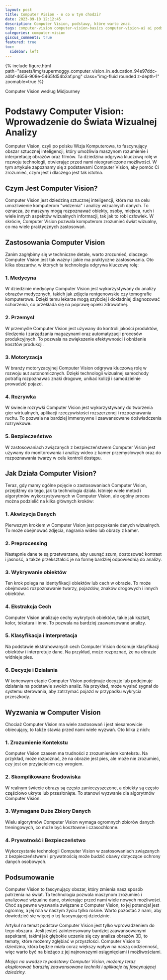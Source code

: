 ```yaml
---
layout: post
title: Computer Vision - o co w tym chodzi?
date: 2023-09-10 12:12:45
description: Computer Vision, podstawy, które warto znać.
tags: computer-vision computer-vision-basics computer-vision-ai ai podstawy 
categories: computer-vision
giscus_comments: true
featured: true
toc:
  sidebar: left
---
```


{% include figure.html path="assets/img/supermoggy_computer_vision_in_education_94e97ddc-a0bf-4656-908e-5465fd54b2af.png" class="img-fluid rounded z-depth-1" zoomable=true %}
<div class="caption">
    Computer Vision według Midjourney
</div>


# Podstawy Computer Vision: Wprowadzenie do Świata Wizualnej Analizy

Computer Vision, czyli po polsku Wizja Komputerowa, to fascynujący obszar sztucznej inteligencji, który umożliwia maszynom rozumienie i interpretację obrazów oraz filmów. Ta dziedzina odgrywa kluczową rolę w rozwoju technologii, otwierając przed nami nieograniczone możliwości. W tym artykule zapoznamy się z podstawami Computer Vision, aby pomóc Ci zrozumieć, czym jest i dlaczego jest tak istotna.

## **Czym Jest Computer Vision?**

Computer Vision jest dziedziną sztucznej inteligencji, która ma na celu umożliwienie komputerom "widzenia" i analizy wizualnych danych. To oznacza, że maszyny mogą rozpoznawać obiekty, osoby, miejsca, ruch i wiele innych aspektów wizualnych informacji, tak jak to robi człowiek. W skrócie, Computer Vision pozwala komputerom zrozumieć świat wizualny, co ma wiele praktycznych zastosowań.

## **Zastosowania Computer Vision**

Zanim zagłębimy się w techniczne detale, warto zrozumieć, dlaczego Computer Vision jest tak ważny i jakie ma praktyczne zastosowania. Oto kilka obszarów, w których ta technologia odgrywa kluczową rolę:

### **1. Medycyna**

W dziedzinie medycyny Computer Vision jest wykorzystywany do analizy obrazów medycznych, takich jak zdjęcia rentgenowskie czy tomografie komputerowe. Dzięki temu lekarze mogą szybciej i dokładniej diagnozować schorzenia, co przekłada się na poprawę opieki zdrowotnej.

### **2. Przemysł**

W przemyśle Computer Vision jest używany do kontroli jakości produktów, śledzenia i zarządzania magazynami oraz automatyzacji procesów produkcyjnych. To pozwala na zwiększenie efektywności i obniżenie kosztów produkcji.

### **3. Motoryzacja**

W branży motoryzacyjnej Computer Vision odgrywa kluczową rolę w rozwoju aut autonomicznych. Dzięki technologii wizualnej samochody potrafią rozpoznawać znaki drogowe, unikać kolizji i samodzielnie prowadzić pojazd.

### **4. Rozrywka**

W świecie rozrywki Computer Vision jest wykorzystywany do tworzenia gier wirtualnych, aplikacji rzeczywistości rozszerzonej i rozpoznawania ruchu. To pozwala na bardziej immersywne i zaawansowane doświadczenia rozrywkowe.

### **5. Bezpieczeństwo**

W zastosowaniach związanych z bezpieczeństwem Computer Vision jest używany do monitorowania i analizy wideo z kamer przemysłowych oraz do rozpoznawania twarzy w celu kontroli dostępu.

## **Jak Działa Computer Vision?**

Teraz, gdy mamy ogólne pojęcie o zastosowaniach Computer Vision, przejdźmy do tego, jak ta technologia działa. Istnieje wiele metod i algorytmów wykorzystywanych w Computer Vision, ale ogólny proces można podzielić na kilka głównych kroków:

### **1. Akwizycja Danych**

Pierwszym krokiem w Computer Vision jest pozyskanie danych wizualnych. To może obejmować zdjęcia, nagrania wideo lub obrazy z kamer.

### **2. Preprocessing**

Następnie dane te są przetwarzane, aby usunąć szum, dostosować kontrast i jasność, a także przekształcić je na formę bardziej odpowiednią do analizy.

### **3. Wykrywanie obiektów**

Ten krok polega na identyfikacji obiektów lub cech w obrazie. To może obejmować rozpoznawanie twarzy, pojazdów, znaków drogowych i innych obiektów.

### **4. Ekstrakcja Cech**

Computer Vision analizuje cechy wykrytych obiektów, takie jak kształt, kolor, tekstura i inne. To pozwala na bardziej zaawansowane analizy.

### **5. Klasyfikacja i Interpretacja**

Na podstawie ekstrahowanych cech Computer Vision dokonuje klasyfikacji obiektów i interpretuje dane. Na przykład, może rozpoznać, że na obrazie widnieje pies.

### **6. Decyzje i Działania**

W końcowym etapie Computer Vision podejmuje decyzje lub podejmuje działania na podstawie swoich analiz. Na przykład, może wysłać sygnał do systemu sterowania, aby zatrzymać pojazd w przypadku wykrycia przeszkody.

## **Wyzwania w Computer Vision**

Chociaż Computer Vision ma wiele zastosowań i jest niesamowicie obiecujący, to także stawia przed nami wiele wyzwań. Oto kilka z nich:

### **1. Zrozumienie Kontekstu**

Computer Vision czasem ma trudności z zrozumieniem kontekstu. Na przykład, może rozpoznać, że na obrazie jest pies, ale może nie zrozumieć, czy jest on przyjacielem czy wrogiem.

### **2. Skomplikowane Środowiska**

W realnym świecie obrazy są często zanieczyszczone, a obiekty są często częściowo ukryte lub przesłonięte. To stanowi wyzwanie dla algorytmów Computer Vision.

### **3. Wymagane Duże Zbiory Danych**

Wielu algorytmów Computer Vision wymaga ogromnych zbiorów danych treningowych, co może być kosztowne i czasochłonne.

### **4. Prywatność i Bezpieczeństwo**

Wykorzystanie technologii Computer Vision w zastosowaniach związanych z bezpieczeństwem i prywatnością może budzić obawy dotyczące ochrony danych osobowych.

## **Podsumowanie**

Computer Vision to fascynujący obszar, który zmienia nasz sposób patrzenia na świat. Ta technologia pozwala maszynom zrozumieć i analizować wizualne dane, otwierając przed nami wiele nowych możliwości. Choć są pewne wyzwania związane z Computer Vision, to jej potencjał jest ogromny, a jej rola w naszym życiu tylko rośnie. Warto pozostać z nami, aby dowiedzieć się więcej o tej fascynującej dziedzinie.

Artykuł na temat podstaw Computer Vision jest tylko wprowadzeniem do tego obszaru. Jeśli jesteś zainteresowany bardziej zaawansowanymi aspektami, takimi jak głębokie uczenie się czy analiza obrazów 3D, to tematy, które możemy zgłębiać w przyszłości. Computer Vision to dziedzina, która będzie miała coraz większy wpływ na naszą codzienność, więc warto być na bieżąco z jej najnowszymi osiągnięciami i możliwościami.

*Mając na uwadze te podstawy Computer Vision, możemy teraz eksplorować bardziej zaawansowane techniki i aplikacje tej fascynującej dziedziny.*